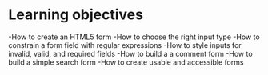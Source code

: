 # Learning objectives

-How to create an HTML5 form
-How to choose the right input type
-How to constrain a form field with regular expressions
-How to style inputs for invalid, valid, and required fields
-How to build a a comment form
-How to build a simple search form
-How to create usable and accessible forms
